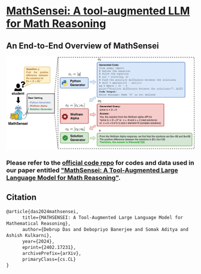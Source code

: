 # [MathSensei: A tool-augmented LLM for Math Reasoning](https://arxiv.org/abs/2402.17231)

## An End-to-End Overview of MathSensei
<img width="743" alt="image" src="images/Math_data_example.jpg">

### Please refer to the [official code repo](https://github.com/rakutentech/MathSensei) for codes and data used in our paper entitled ["MathSensei: A Tool-Augmented Large Language Model for Math Reasoning"](https://arxiv.org/abs/2402.17231).

## Citation 

```
@article{das2024mathsensei,
      title={MATHSENSEI: A Tool-Augmented Large Language Model for Mathematical Reasoning}, 
      author={Debrup Das and Debopriyo Banerjee and Somak Aditya and Ashish Kulkarni},
      year={2024},
      eprint={2402.17231},
      archivePrefix={arXiv},
      primaryClass={cs.CL}
}

```
